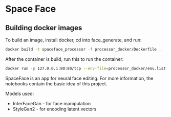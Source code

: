# Space Face

## Building docker images

To build an image, install docker, cd into face_generate, and run:

```bash
docker build -t spaceface_processor -f processor_docker/Dockerfile .
```

After the container is build, run this to run the container:

```bash
docker run -p 127.0.0.1:80:80/tcp --env-file=processor_docker/env.list spaceface_processor
```

SpaceFace is an app for neural face editing.
For more information, the notebooks contain the basic idea of this project.

Models used:
* InterFaceGan - for face manipulation
* StyleGan2 - for encoding latent vectors
